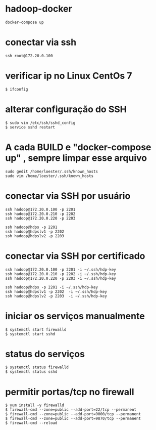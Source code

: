 # hadoop-docker
```
docker-compose up
```

# conectar via ssh
```
ssh root@172.20.0.100
``` 

# verificar ip no Linux CentOs 7
```
$ ifconfig
```

# alterar configuração do SSH
```
$ sudo vim /etc/ssh/sshd_config
$ service sshd restart
```

# A cada BUILD e "docker-compose up" , sempre limpar esse arquivo
```
sudo gedit /home/loester/.ssh/known_hosts
sudo vim /home/loester/.ssh/known_hosts
```

# conectar via SSH por usuário
```
ssh hadoop@172.20.0.100 -p 2201
ssh hadoop@172.20.0.210 -p 2202
ssh hadoop@172.20.0.220 -p 2203

ssh hadoop@hdps -p 2201
ssh hadoop@hdpslv1 -p 2202
ssh hadoop@hdpslv2 -p 2203
```

# conectar via SSH por certificado
```
ssh hadoop@172.20.0.100 -p 2201 -i ~/.ssh/hdp-key
ssh hadoop@172.20.0.210 -p 2202 -i ~/.ssh/hdp-key
ssh hadoop@172.20.0.220 -p 2203 -i ~/.ssh/hdp-key

ssh hadoop@hdps -p 2201 -i ~/.ssh/hdp-key
ssh hadoop@hdpslv1 -p 2202  -i ~/.ssh/hdp-key
ssh hadoop@hdpslv2 -p 2203  -i ~/.ssh/hdp-key
```

# iniciar os serviços manualmente
```
$ systemctl start firewalld
$ systemctl start sshd
```

# status do serviços
```
$ systemctl status firewalld
$ systemctl status sshd
```

# permitir portas/tcp no firewall
```
$ yum install -y firewalld
$ firewall-cmd --zone=public --add-port=22/tcp --permanent
$ firewall-cmd --zone=public --add-port=9000/tcp --permanent
$ firewall-cmd --zone=public --add-port=9870/tcp --permanent
$ firewall-cmd --reload
```
